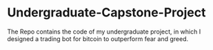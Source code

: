 # Undergraduate-Capstone-Project
The Repo contains the code of my undergraduate project, in which I designed a trading bot for bitcoin to outperform fear and greed.
